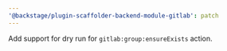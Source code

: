 ```yaml
---
'@backstage/plugin-scaffolder-backend-module-gitlab': patch
---
```


Add support for dry run for `gitlab:group:ensureExists` action.
